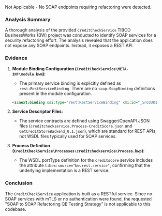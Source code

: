 Not Applicable - No SOAP endpoints requiring refactoring were detected.

### Analysis Summary

A thorough analysis of the provided `CreditCheckService` TIBCO BusinessWorks (BW) project was conducted to identify SOAP services for a security refactoring effort. The analysis revealed that the application does not expose any SOAP endpoints. Instead, it exposes a REST API.

### Evidence

1.  **Module Binding Configuration (`CreditCheckService\META-INF\module.bwm`):**
    *   The primary service binding is explicitly defined as `rest:RestServiceBinding`. There are no `soap:SoapBinding` definitions present in the module configuration.
    ```xml
    <scaext:binding xsi:type="rest:RestServiceBinding" xmi:id="_5nCQUK1sEeinzqZPu0o7yw" name="RestService" path="/creditscore" ...>
    ```

2.  **Service Descriptor Files:**
    *   The service contracts are defined using Swagger/OpenAPI JSON files (`creditcheckservice.Process-CreditScore.json` and `GetCreditStoreBackend_0.1.json`), which are standard for REST APIs, not WSDL files typically used for SOAP services.

3.  **Process Definition (`CreditCheckService\Processes\creditcheckservice\Process.bwp`):**
    *   The WSDL portType definition for the `creditscore` service includes the attribute `tibex:source="bw.rest.service"`, confirming that the underlying implementation is a REST service.

### Conclusion

The `CreditCheckService` application is built as a RESTful service. Since no SOAP services with mTLS or no authentication were found, the requested "SOAP to SOAP Refactoring QE Testing Strategy" is not applicable to this codebase.